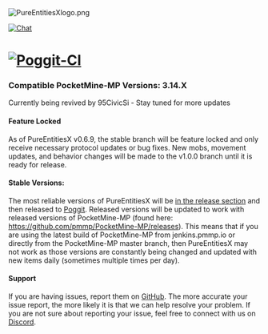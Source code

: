 <img src="https://github.com/RevivalPMMP/PureEntitiesX/blob/master/PureEntitiesXlogo.png?raw=true" alt="PureEntitiesXlogo.png"/>

[![Chat](https://img.shields.io/badge/chat-on%20discord-7289da.svg)](https://discord.gg/6Kcx3kK)

[![Poggit-CI](https://poggit.pmmp.io/ci.badge/RevivalPMMP/PureEntitiesX/PureEntitiesX)](https://poggit.pmmp.io/ci/RevivalPMMP/PureEntitiesX/PureEntitiesX)
=====

### Compatible PocketMine-MP Versions: 3.14.X 
Currently being revived by 95CivicSi - Stay tuned for more updates

#### Feature Locked
As of PureEntitiesX v0.6.9, the stable branch will be feature locked and only receive necessary protocol updates or bug fixes.  New mobs, movement updates, and behavior changes will be made to the v1.0.0 branch until it is ready for release.

#### Stable Versions:
The most reliable versions of PureEntitiesX will be [in the release section](https://github.com/RevivalPMMP/PureEntitiesX/releases/) and then released to [Poggit](https://poggit.pmmp.io/p/PureEntitiesX/).  Released versions will be updated to work with released versions of PocketMine-MP (found here: https://github.com/pmmp/PocketMine-MP/releases).  This means that if you are using the latest build of PocketMine-MP from jenkins.pmmp.io or directly from the PocketMine-MP master branch, then PureEntitiesX may not work as those versions are constantly being changed and updated with new items daily (sometimes multiple times per day).

#### Support
If you are having issues, report them on [GitHub](https://github.com/RevivalPMMP/PureEntitiesX/issues).  The more accurate your issue report, the more likely it is that we can help resolve your problem.  If you are not sure about reporting your issue, feel free to connect with us on [Discord](https://discord.gg/6Kcx3kK).

